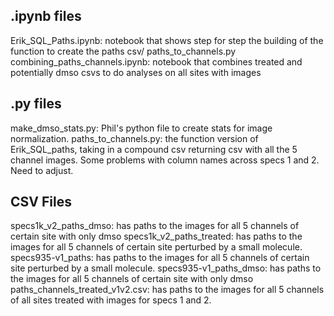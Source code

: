 ## .ipynb files
Erik_SQL_Paths.ipynb: notebook that shows step for step the building of the function to create the paths csv/ paths_to_channels.py
combining_paths_channels.ipynb: notebook that combines treated and potentially dmso csvs to do analyses on all sites with images
## .py files
make_dmso_stats.py: Phil's python file to create stats for image normalization.
paths_to_channels.py: the function version of Erik_SQL_paths, taking in a compound csv returning csv with all the 5 channel images. Some problems with column names across specs 1 and 2. Need to adjust.
## CSV Files
specs1k_v2_paths_dmso: has paths to the images for all 5 channels of certain site with only dmso
specs1k_v2_paths_treated: has paths to the images for all 5 channels of certain site perturbed by a small molecule.
specs935-v1_paths: has paths to the images for all 5 channels of certain site perturbed by a small molecule.
specs935-v1_paths_dmso:  has paths to the images for all 5 channels of certain site with only dmso
paths_channels_treated_v1v2.csv: has paths to the images for all 5 channels of all sites treated with images for specs 1 and 2.